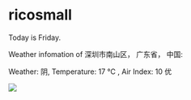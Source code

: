 # ricosmall

Today is Friday.

Weather infomation of 深圳市南山区， 广东省， 中国: 

Weather: 阴, Temperature: 17 ℃ , Air Index: 10 优

<img src="https://github-readme-stats.vercel.app/api?username=ricosmall&show_icons=true" />
